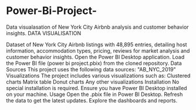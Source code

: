 # Power-Bi-Project-
Data visualasation of New York City Airbnb analysis and customer behavior insights.
DATA VISUALISATION

Dataset of New York City Airbnb listings with 48,895 entries, detailing host information, accommodation types, pricing, reviews for market analysis and customer behavior insights.
Open the Power BI Desktop application.
Load the Power BI file (power bi project.pbix) from the cloned repository.
Data Sources
This project uses the following data sources:
"AB_NYC_2019"
Visualizations
The project includes various visualizations such as:
Clustered charts
Matrix table
Donut charts
Any other visualizations
Installation
No special installation is required. Ensure you have Power BI Desktop installed on your machine.
Usage
Open the .pbix file in Power BI Desktop.
Refresh the data to get the latest updates.
Explore the dashboards and reports.
